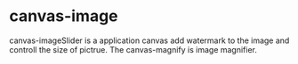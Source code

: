 # canvas-image
canvas-imageSlider is a application canvas add watermark to the image and controll the size of pictrue.
The canvas-magnify is image magnifier.

